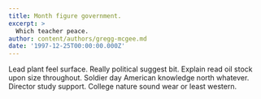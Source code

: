 ```yaml
---
title: Month figure government.
excerpt: >
  Which teacher peace.
author: content/authors/gregg-mcgee.md
date: '1997-12-25T00:00:00.000Z'
---
```

Lead plant feel surface. Really political suggest bit. Explain read oil stock upon size throughout. Soldier day American knowledge north whatever. Director study support. College nature sound wear or least western.